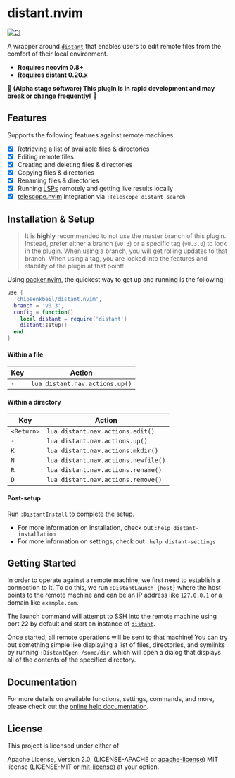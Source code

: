 # distant.nvim

[![CI](https://github.com/chipsenkbeil/distant.nvim/actions/workflows/ci.yml/badge.svg)](https://github.com/chipsenkbeil/distant.nvim/actions/workflows/ci.yml)

A wrapper around [`distant`](https://github.com/chipsenkbeil/distant) that
enables users to edit remote files from the comfort of their local environment.

- **Requires neovim 0.8+**
- **Requires distant 0.20.x**

🚧 **(Alpha stage software) This plugin is in rapid development and may
break or change frequently!** 🚧

## Features

Supports the following features against remote machines:

- [X] Retrieving a list of available files & directories
- [X] Editing remote files
- [X] Creating and deleting files & directories
- [X] Copying files & directories
- [X] Renaming files & directories
- [X] Running [LSPs](https://neovim.io/doc/lsp/) remotely and getting live results locally
- [X] [telescope.nvim](https://github.com/nvim-telescope/telescope.nvim) integration via `:Telescope distant search`

## Installation & Setup

> It is **highly** recommended to not use the master branch of this plugin.
> Instead, prefer either a branch (`v0.3`) or a specific tag (`v0.3.0`) to lock
> in the plugin. When using a branch, you will get rolling updates to that
> branch. When using a tag, you are locked into the features and stability of
> the plugin at that point!

Using [packer.nvim](https://github.com/wbthomason/packer.nvim), the quickest
way to get up and running is the following:

```lua
use {
  'chipsenkbeil/distant.nvim',
  branch = 'v0.3',
  config = function()
    local distant = require('distant')
    distant:setup()
  end
}
```

#### Within a file

| Key | Action                         |
|-----|--------------------------------|
| `-` | `lua distant.nav.actions.up()` |

#### Within a directory

| Key        | Action                              |
|------------|-------------------------------------|
| `<Return>` | `lua distant.nav.actions.edit()`    |
| `-`        | `lua distant.nav.actions.up()`      |
| `K`        | `lua distant.nav.actions.mkdir()`   |
| `N`        | `lua distant.nav.actions.newfile()` |
| `R`        | `lua distant.nav.actions.rename()`  |
| `D`        | `lua distant.nav.actions.remove()`  |

#### Post-setup

Run `:DistantInstall` to complete the setup.

* For more information on installation, check out `:help distant-installation`
* For more information on settings, check out `:help distant-settings`

## Getting Started

In order to operate against a remote machine, we first need to establish
a connection to it. To do this, we run `:DistantLaunch {host}` where the host
points to the remote machine and can be an IP address like `127.0.0.1` or
a domain like `example.com`.

The launch command will attempt to SSH into the remote machine using port 22
by default and start an instance of [`distant`](https://github.com/chipsenkbeil/distant).

Once started, all remote operations will be sent to that machine! You can try
out something simple like displaying a list of files, directories, and symlinks
by running `:DistantOpen /some/dir`, which will open a dialog that displays
all of the contents of the specified directory.

## Documentation

For more details on available functions, settings, commands, and more,
please check out the [online help documentation](https://distant.dev/editors/neovim/).

## License

This project is licensed under either of

Apache License, Version 2.0, (LICENSE-APACHE or
[apache-license][apache-license]) MIT license (LICENSE-MIT or
[mit-license][mit-license]) at your option.

[apache-license]: http://www.apache.org/licenses/LICENSE-2.0
[mit-license]: http://opensource.org/licenses/MIT
